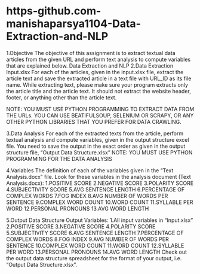 # https-github.com-manishaparsya1104-Data-Extraction-and-NLP

1.Objective
The objective of this assignment is to extract textual data articles from the given URL and perform text analysis to compute variables that are explained below. 
Data Extraction and NLP
2.Data Extraction
Input.xlsx
For each of the articles, given in the input.xlsx file, extract the article text and save the extracted article in a text file with URL_ID as its file name.
While extracting text, please make sure your program extracts only the article title and the article text. It should not extract the website header, footer, or anything other than the article text. 

NOTE: YOU MUST USE PYTHON PROGRAMMING TO EXTRACT DATA FROM THE URLs. YOU CAN USE BEATIFULSOUP, SELENIUM OR SCRAPY, OR ANY OTHER PYTHON LIBRARIES THAT YOU PREFER FOR DATA CRAWLING. 

3.Data Analysis
For each of the extracted texts from the article, perform textual analysis and compute variables, given in the output structure excel file. You need to save the output in the exact order as given in the output structure file, “Output Data Structure.xlsx”
NOTE: YOU MUST USE PYTHON PROGRAMMING FOR THE DATA ANALYSIS

4.Variables
The definition of each of the variables given in the “Text Analysis.docx” file.
Look for these variables in the analysis document (Text Analysis.docx):
1.POSITIVE SCORE
2.NEGATIVE SCORE
3.POLARITY SCORE
4.SUBJECTIVITY SCORE
5.AVG SENTENCE LENGTH
6.PERCENTAGE OF COMPLEX WORDS
7.FOG INDEX
8.AVG NUMBER OF WORDS PER SENTENCE
9.COMPLEX WORD COUNT
10.WORD COUNT
11.SYLLABLE PER WORD
12.PERSONAL PRONOUNS
13.AVG WORD LENGTH

5.Output Data Structure
Output Variables: 
1.All input variables in “Input.xlsx”
2.POSITIVE SCORE
3.NEGATIVE SCORE
4.POLARITY SCORE
5.SUBJECTIVITY SCORE
6.AVG SENTENCE LENGTH
7.PERCENTAGE OF COMPLEX WORDS
8.FOG INDEX
9.AVG NUMBER OF WORDS PER SENTENCE
10.COMPLEX WORD COUNT
11.WORD COUNT
12.SYLLABLE PER WORD
13.PERSONAL PRONOUNS
14.AVG WORD LENGTH
Check out the output data structure spreadsheet for the format of your output, i.e. “Output Data Structure.xlsx”.

